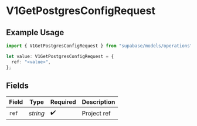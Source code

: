 # V1GetPostgresConfigRequest

## Example Usage

```typescript
import { V1GetPostgresConfigRequest } from "supabase/models/operations";

let value: V1GetPostgresConfigRequest = {
  ref: "<value>",
};
```

## Fields

| Field              | Type               | Required           | Description        |
| ------------------ | ------------------ | ------------------ | ------------------ |
| `ref`              | *string*           | :heavy_check_mark: | Project ref        |